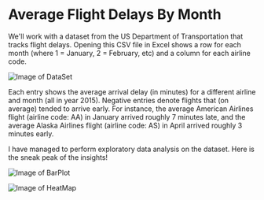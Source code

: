 # Average Flight Delays By Month

 We'll work with a dataset from the US Department of Transportation that tracks flight delays. Opening this CSV file in Excel shows a row for each month
 (where 1 = January, 2 = February, etc) and a column for each airline code.
 
 ![Image of DataSet](https://i.imgur.com/5nYs9se.png)
 
 Each entry shows the average arrival delay (in minutes) for a different airline and month (all in year 2015). Negative entries denote flights that (on average)
 tended to arrive early. For instance, the average American Airlines flight (airline code: AA) in January arrived roughly 7 minutes late, and the average 
 Alaska Airlines flight (airline code: AS) in April arrived roughly 3 minutes early.
 
 I have managed to perform exploratory data analysis on the dataset. Here is the sneak peak of the insights!
 
 ![Image of BarPlot](https://www.kaggleusercontent.com/kf/37328165/eyJhbGciOiJkaXIiLCJlbmMiOiJBMTI4Q0JDLUhTMjU2In0..GTRVw5ECyA9gveF40AbjOw.vena2sjqIvovdje5JAqVps3Y8uulIkUpraU1d5hajMLLg79cG-znSQDFXJ6YKQOecM4uJXyyjxhExNp3q4qMFfVw5kEmAdaYZN8qW7IwsrFVkOY6KSJ4hZxJVHCkH5zS7qCjkVTE7pYVhfH8CSdg_5qSzpMZojTnR9GXGYZgVGUKLWzNYuVBzVUGX8Qye2QPrmSgpFAyM_BnTGAX_joc3b20UsqZJQNOXmAq8--MquLQPERyoIMzveokkiH9iDctSM7hGEuwbjNDAqob_32SyUhzUDUVWwvwGbnqKo89k9gZO0WGJjcOPe8gVo61fvGxyjOgCX4SVASQcvJw2TLY8Qqe7UyBS9Qn35_mNQnebIe6WaAB1l4aQTxx9DxTauwe0LZE82yPmyk2EnFftgPLAW6hcVRt4y724I_w-8-v2KWHZTl2t0x54fqqg2kdNGj3RIb0QqLPGlGaHKnxXdu-ATPV9OZNo-tr0OllLMIXdEYimCgjI_NXrkv-vxMr5yPkw96g6UfhRGuOsxDH0JSPNgWRxD-zYDcu_40Xc6d0jPndPPOLHRa3jAz72hxaS-D2BkO776VjbrdQadeQa_UubmYreicrEC34tdbQh1B5u5Ksdv0QAfRsyaNePhtnpo9aTRGNtnh-GmcQoIh0M64blg.UJ15v8ayJOBp_WjZksRmqw/__results___files/__results___8_1.png)
 
 ![Image of HeatMap](https://www.kaggleusercontent.com/kf/37328165/eyJhbGciOiJkaXIiLCJlbmMiOiJBMTI4Q0JDLUhTMjU2In0..GTRVw5ECyA9gveF40AbjOw.vena2sjqIvovdje5JAqVps3Y8uulIkUpraU1d5hajMLLg79cG-znSQDFXJ6YKQOecM4uJXyyjxhExNp3q4qMFfVw5kEmAdaYZN8qW7IwsrFVkOY6KSJ4hZxJVHCkH5zS7qCjkVTE7pYVhfH8CSdg_5qSzpMZojTnR9GXGYZgVGUKLWzNYuVBzVUGX8Qye2QPrmSgpFAyM_BnTGAX_joc3b20UsqZJQNOXmAq8--MquLQPERyoIMzveokkiH9iDctSM7hGEuwbjNDAqob_32SyUhzUDUVWwvwGbnqKo89k9gZO0WGJjcOPe8gVo61fvGxyjOgCX4SVASQcvJw2TLY8Qqe7UyBS9Qn35_mNQnebIe6WaAB1l4aQTxx9DxTauwe0LZE82yPmyk2EnFftgPLAW6hcVRt4y724I_w-8-v2KWHZTl2t0x54fqqg2kdNGj3RIb0QqLPGlGaHKnxXdu-ATPV9OZNo-tr0OllLMIXdEYimCgjI_NXrkv-vxMr5yPkw96g6UfhRGuOsxDH0JSPNgWRxD-zYDcu_40Xc6d0jPndPPOLHRa3jAz72hxaS-D2BkO776VjbrdQadeQa_UubmYreicrEC34tdbQh1B5u5Ksdv0QAfRsyaNePhtnpo9aTRGNtnh-GmcQoIh0M64blg.UJ15v8ayJOBp_WjZksRmqw/__results___files/__results___10_1.png)
  
